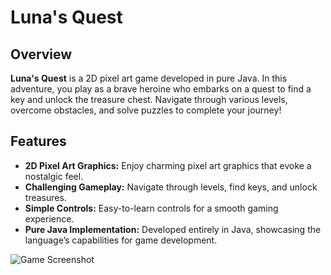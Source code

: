 # Luna's Quest

## Overview

**Luna's Quest** is a 2D pixel art game developed in pure Java. In this adventure, you play as a brave heroine who embarks on a quest to find a key and unlock the treasure chest. Navigate through various levels, overcome obstacles, and solve puzzles to complete your journey!

## Features

- **2D Pixel Art Graphics:** Enjoy charming pixel art graphics that evoke a nostalgic feel.
- **Challenging Gameplay:** Navigate through levels, find keys, and unlock treasures.
- **Simple Controls:** Easy-to-learn controls for a smooth gaming experience.
- **Pure Java Implementation:** Developed entirely in Java, showcasing the language’s capabilities for game development.

![Game Screenshot](https://i.ibb.co/ryvRbKL/20240720181933.jpg)
